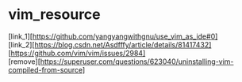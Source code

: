 # vim_resource



[link_1][https://github.com/yangyangwithgnu/use_vim_as_ide#0] <br />
[link_2][https://blog.csdn.net/Asdfffy/article/details/81417432]<br />
[https://github.com/vim/vim/issues/2984] <br />
[remove][https://superuser.com/questions/623040/uninstalling-vim-compiled-from-source]
